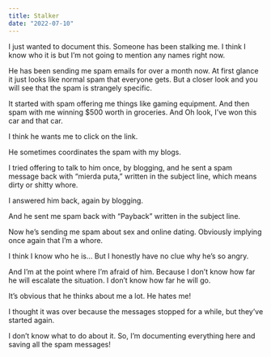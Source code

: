 ```yaml
---
title: Stalker
date: "2022-07-10"
---
```


I just wanted to document this.  Someone has been stalking me. I think I know who it is but I’m not going to mention any names right now.

He has been sending me spam emails for over a month now. At first glance it just looks like normal spam that everyone gets. But a closer look and you will see that the spam is strangely specific.  

It started with spam offering me things like gaming equipment. And then spam with me winning $500 worth in groceries. And Oh look, I’ve won this car and that car.  

I think he wants me to click on the link.

He sometimes coordinates the spam with my blogs.

I tried offering to talk to him once, by blogging, and he sent a spam message back with “mierda puta,” written in the subject line, which means dirty or shitty whore.

I answered him back, again by blogging. 

And he sent me spam back with “Payback” written in the subject line. 

Now he’s sending me spam about sex and online dating. Obviously implying once again that I’m a whore.

I think I know who he is… But I honestly have no clue why he’s so angry. 

And I’m at the point where I’m afraid of him. Because I don’t know how far he will escalate the situation. I don’t know how far he will go.  

It’s obvious that he thinks about me a lot. He hates me!

I thought it was over because the messages stopped for a while, but they’ve started again. 

I don’t know what to do about it. So, I’m documenting everything here and saving all the spam messages!
